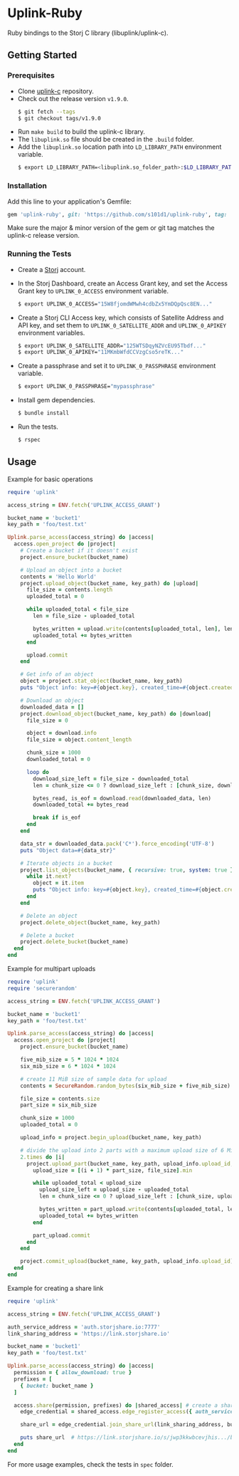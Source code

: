 # <b>Uplink-Ruby</b>

Ruby bindings to the Storj C library (libuplink/uplink-c).

## <b> Getting Started </b>

### Prerequisites
* Clone [uplink-c](https://github.com/storj/uplink-c) repository.
* Check out the release version `v1.9.0`.
    ```bash
    $ git fetch --tags
    $ git checkout tags/v1.9.0
    ```
* Run `make build` to build the uplink-c library.
* The `libuplink.so` file should be created in the `.build` folder.
* Add the `libuplink.so` location path into `LD_LIBRARY_PATH` environment variable.
    ```bash
    $ export LD_LIBRARY_PATH=<libuplink.so_folder_path>:$LD_LIBRARY_PATH
    ```

### Installation

Add this line to your application's Gemfile:

```ruby
gem 'uplink-ruby', git: 'https://github.com/s101d1/uplink-ruby', tag: 'v1.9.0'
```

Make sure the major & minor version of the gem or git tag matches the uplink-c release version.


### Running the Tests
* Create a [Storj](https://www.storj.io/) account.
* In the Storj Dashboard, create an Access Grant key, and set the Access Grant key to `UPLINK_0_ACCESS` environment variable.

    ```bash
    $ export UPLINK_0_ACCESS="15W8fjomdWMwh4cdbZx5YmDQpQsc8EN..."
    ```
* Create a Storj CLI Access key, which consists of Satellite Address and API key, and set them to `UPLINK_0_SATELLITE_ADDR` and `UPLINK_0_APIKEY` environment variables.
    ```bash
    $ export UPLINK_0_SATELLITE_ADDR="125WTSDqyNZVcEU95Tbdf..."
    $ export UPLINK_0_APIKEY="11MKmbWfdCCVzgCso5reTK..."
    ```
* Create a passphrase and set it to `UPLINK_0_PASSPHRASE` environment variable.
    ```bash
    $ export UPLINK_0_PASSPHRASE="mypassphrase"
    ```

* Install gem dependencies.

  ```bash
  $ bundle install
  ```

* Run the tests.
  ```bash
  $ rspec
  ```

## <b> Usage </b>

Example for basic operations

```ruby
require 'uplink'

access_string = ENV.fetch('UPLINK_ACCESS_GRANT')

bucket_name = 'bucket1'
key_path = 'foo/test.txt'

Uplink.parse_access(access_string) do |access|
  access.open_project do |project|
    # Create a bucket if it doesn't exist
    project.ensure_bucket(bucket_name)

    # Upload an object into a bucket
    contents = 'Hello World'
    project.upload_object(bucket_name, key_path) do |upload|
      file_size = contents.length
      uploaded_total = 0

      while uploaded_total < file_size
        len = file_size - uploaded_total

        bytes_written = upload.write(contents[uploaded_total, len], len)
        uploaded_total += bytes_written
      end

      upload.commit
    end

    # Get info of an object
    object = project.stat_object(bucket_name, key_path)
    puts "Object info: key=#{object.key}, created_time=#{object.created}, length=#{object.content_length}"

    # Download an object
    downloaded_data = []
    project.download_object(bucket_name, key_path) do |download|
      file_size = 0

      object = download.info
      file_size = object.content_length

      chunk_size = 1000
      downloaded_total = 0

      loop do
        download_size_left = file_size - downloaded_total
        len = chunk_size <= 0 ? download_size_left : [chunk_size, download_size_left].min

        bytes_read, is_eof = download.read(downloaded_data, len)
        downloaded_total += bytes_read

        break if is_eof
      end
    end

    data_str = downloaded_data.pack('C*').force_encoding('UTF-8')
    puts "Object data=#{data_str}"

    # Iterate objects in a bucket
    project.list_objects(bucket_name, { recursive: true, system: true }) do |it|
      while it.next?
        object = it.item
        puts "Object info: key=#{object.key}, created_time=#{object.created}, length=#{object.content_length}"
      end
    end

    # Delete an object
    project.delete_object(bucket_name, key_path)

    # Delete a bucket
    project.delete_bucket(bucket_name)
  end
end
```

Example for multipart uploads

```ruby
require 'uplink'
require 'securerandom'

access_string = ENV.fetch('UPLINK_ACCESS_GRANT')

bucket_name = 'bucket1'
key_path = 'foo/test.txt'

Uplink.parse_access(access_string) do |access|
  access.open_project do |project|
    project.ensure_bucket(bucket_name)

    five_mib_size = 5 * 1024 * 1024
    six_mib_size = 6 * 1024 * 1024

    # create 11 MiB size of sample data for upload
    contents = SecureRandom.random_bytes(six_mib_size + five_mib_size)

    file_size = contents.size
    part_size = six_mib_size

    chunk_size = 1000
    uploaded_total = 0

    upload_info = project.begin_upload(bucket_name, key_path)

    # divide the upload into 2 parts with a maximum upload size of 6 MiB for each part
    2.times do |i|
      project.upload_part(bucket_name, key_path, upload_info.upload_id, i + 1) do |part_upload|
        upload_size = [(i + 1) * part_size, file_size].min

        while uploaded_total < upload_size
          upload_size_left = upload_size - uploaded_total
          len = chunk_size <= 0 ? upload_size_left : [chunk_size, upload_size_left].min

          bytes_written = part_upload.write(contents[uploaded_total, len], len)
          uploaded_total += bytes_written
        end

        part_upload.commit
      end
    end

    project.commit_upload(bucket_name, key_path, upload_info.upload_id)
  end
end
```

Example for creating a share link

```ruby
require 'uplink'

access_string = ENV.fetch('UPLINK_ACCESS_GRANT')

auth_service_address = 'auth.storjshare.io:7777'
link_sharing_address = 'https://link.storjshare.io'

bucket_name = 'bucket1'
key_path = 'foo/test.txt'

Uplink.parse_access(access_string) do |access|
  permission = { allow_download: true }
  prefixes = [
    { bucket: bucket_name }
  ]

  access.share(permission, prefixes) do |shared_access| # create a shared access with appropriate permissions
    edge_credential = shared_access.edge_register_access({ auth_service_address: auth_service_address }, { is_public: true })

    share_url = edge_credential.join_share_url(link_sharing_address, bucket_name, key_path, { raw: false }) # set `raw` to true for a direct share link

    puts share_url  # https://link.storjshare.io/s/jwp3kkwbcevjhis.../bucket1/foo/test.txt
  end
end
```

For more usage examples, check the tests in `spec` folder.
